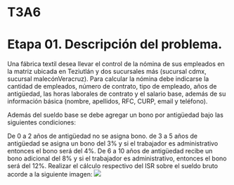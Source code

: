 # T3A6
# Etapa 01. Descripción del problema.

Una fábrica textil desea llevar el control de la nómina de sus empleados en la matriz ubicada en Teziutlán y dos sucursales más (sucursal cdmx, sucursal malecónVeracruz). Para calcular la nómina debe indicarse la cantidad de empleados, número de contrato, tipo de empleado, años de antigüedad, las horas laborales de contrato y el salario base, además de su información básica (nombre, apellidos, RFC, CURP, email y teléfono).

Además del sueldo base se debe agregar un bono por antigüedad bajo las siguientes condiciones:

De 0 a 2 años de antigüedad no se asigna bono. de 3 a 5 años de antigüedad se asigna un bono del 3% y si el trabajador es administrativo entonces el bono será del 4%. De 6 a 10 años de antigüedad recibe un bono adicional del 8% y si el trabajador es administrativo, entonces el bono será del 12%. Realizar el cálculo respectivo del ISR sobre el sueldo bruto acorde a la siguiente imagen:
 ![](https://camo.githubusercontent.com/0b5365cdf3a119c027d8f63cd2769b76d883efe085bf9db5ba130bb051fbac4d/68747470733a2f2f7777772e6e6f6d696e6170726f2e6d782f77702d636f6e74656e742f75706c6f6164732f323032302f30322f456a656d706c6f2d64652d436f6d6f2d43616c63756c61722d656c2d4953522e706e67)
